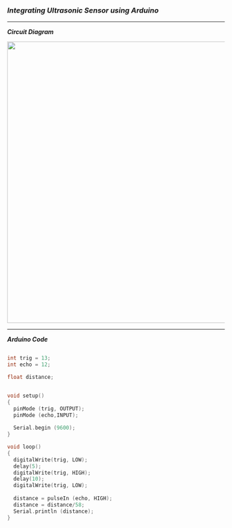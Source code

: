 ### ***Integrating Ultrasonic Sensor using Arduino***

<hr>

***Circuit Diagram***

<img src="https://user-images.githubusercontent.com/107066424/230143774-347f17b7-242f-4e30-8c4f-b80ad29667da.png" width="650">

<hr>

***Arduino Code***

```cpp

int trig = 13;
int echo = 12;

float distance;	


void setup()	
{
  pinMode (trig, OUTPUT);
  pinMode (echo,INPUT);
  
  Serial.begin (9600);
}

void loop()
{
  digitalWrite(trig, LOW);
  delay(5);
  digitalWrite(trig, HIGH);
  delay(10);
  digitalWrite(trig, LOW);
  
  distance = pulseIn (echo, HIGH);
  distance = distance/58;
  Serial.println (distance);
}

```
